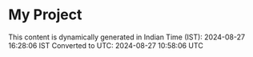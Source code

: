 # My Project

This content is dynamically generated in Indian Time (IST): 2024-08-27 16:28:06 IST
Converted to UTC: 2024-08-27 10:58:06 UTC
